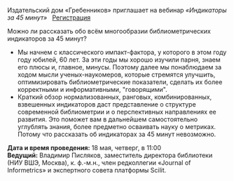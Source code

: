 Издательский дом «Гребенников» приглашает на вебинар
_«Индикаторы за 45 минут»_   [Регистрация](https://grebennikon.ru/news/45)

Можно ли рассказать обо всём многообразии библиометрических индикаторов за 45 минут?
*   Мы начнем с классического импакт-фактора, у которого в этом году году юбилей, 60 лет. За эти годы мы хорошо изучили парня, знаем его плюсы и, главное, минусы. Поэтому далее мы понаблюдаем за ходом мысли ученых-наукомеров, которые стремятся улучшить, оптимизировать библиометрические показатели, сделать их более корректными и информативными, "говорящими".
*   Краткий обзор нормализованных, ранговых, комбинированных, взвешенных индикаторов даст представление о структуре современной библиометрии и о перспективных направлениях ее развития. Это поможет вам в дальнейшем самостоятельно углублять знания, более предметно осваивать науку о метриках. Потому что рассказать об индикаторах за 45 минут невозможно.

**Дата и время проведения:** 18 мая, четверг, в 11:00
\
**Ведущий:** Владимир Писляков, заместитель директора библиотеки (НИУ ВШЭ, Москва), к. ф.-м.н., член редколлегии «Journal of Informetrics» и экспертного совета платформы Scilit.
